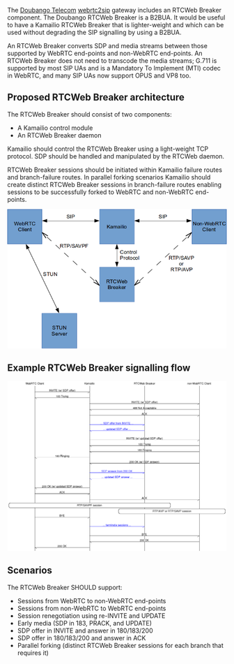 The [Doubango Telecom](http://www.doubango.org)
[webrtc2sip](http://webrtc2sip.org/) gateway includes an RTCWeb Breaker
component. The Doubango RTCWeb Breaker is a B2BUA. It would be useful to
have a Kamailio RTCWeb Breaker that is lighter-weight and which can be
used without degrading the SIP signalling by using a B2BUA.

An RTCWeb Breaker converts SDP and media streams between those supported
by WebRTC end-points and non-WebRTC end-points. An RTCWeb Breaker does
not need to transcode the media streams; G.711 is supported by most SIP
UAs and is a Mandatory To Implement (MTI) codec in WebRTC, and many SIP
UAs now support OPUS and VP8 too.

## Proposed RTCWeb Breaker architecture

The RTCWeb Breaker should consist of two components:

-   A Kamailio control module
-   An RTCWeb Breaker daemon

Kamailio should control the RTCWeb Breaker using a light-weight TCP
protocol. SDP should be handled and manipulated by the RTCWeb daemon.

RTCWeb Breaker sessions should be initiated within Kamailio failure
routes and branch-failure routes. In parallel forking scenarios Kamailio
should create distinct RTCWeb Breaker sessions in branch-failure routes
enabling sessions to be successfully forked to WebRTC and non-WebRTC
end-points.

![breaker2.png](/devel/breaker2.png)

## Example RTCWeb Breaker signalling flow

![breaker.png](/devel/breaker.png)

## Scenarios

The RTCWeb Breaker SHOULD support:

-   Sessions from WebRTC to non-WebRTC end-points
-   Sessions from non-WebRTC to WebRTC end-points
-   Session renegotiation using re-INVITE and UPDATE
-   Early media (SDP in 183, PRACK, and UPDATE)
-   SDP offer in INVITE and answer in 180/183/200
-   SDP offer in 180/183/200 and answer in ACK
-   Parallel forking (distinct RTCWeb Breaker sessions for each branch
    that requires it)
